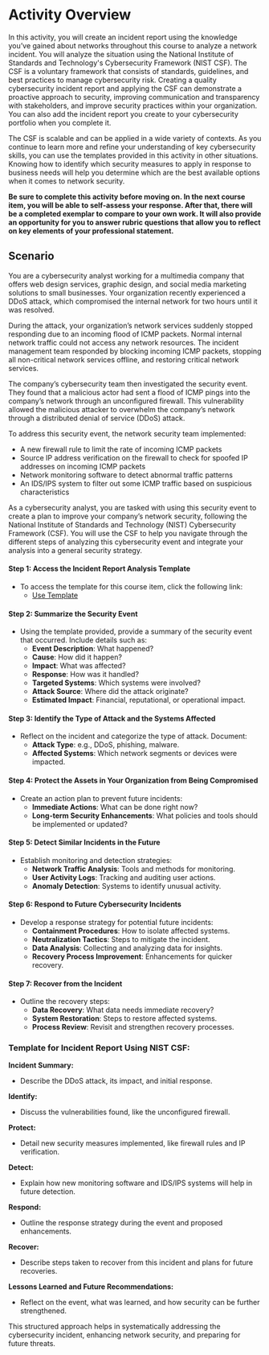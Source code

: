 # Activity Overview

In this activity, you will create an incident report using the knowledge you’ve gained about networks throughout this course to analyze a network incident. You will analyze the situation using the National Institute of Standards and Technology's Cybersecurity Framework (NIST CSF). The CSF is a voluntary framework that consists of standards, guidelines, and best practices to manage cybersecurity risk. Creating a quality cybersecurity incident report and applying the CSF can demonstrate a proactive approach to security, improving communication and transparency with stakeholders, and improve security practices within your organization. You can also add the incident report you create to your cybersecurity portfolio when you complete it.

The CSF is scalable and can be applied in a wide variety of contexts. As you continue to learn more and refine your understanding of key cybersecurity skills, you can use the templates provided in this activity in other situations. Knowing how to identify which security measures to apply in response to business needs will help you determine which are the best available options when it comes to network security.

**Be sure to complete this activity before moving on. In the next course item, you will be able to self-assess your response. After that, there will be a completed exemplar to compare to your own work. It will also provide an opportunity for you to answer rubric questions that allow you to reflect on key elements of your professional statement.**

## Scenario

You are a cybersecurity analyst working for a multimedia company that offers web design services, graphic design, and social media marketing solutions to small businesses. Your organization recently experienced a DDoS attack, which compromised the internal network for two hours until it was resolved.

During the attack, your organization’s network services suddenly stopped responding due to an incoming flood of ICMP packets. Normal internal network traffic could not access any network resources. The incident management team responded by blocking incoming ICMP packets, stopping all non-critical network services offline, and restoring critical network services. 

The company’s cybersecurity team then investigated the security event. They found that a malicious actor had sent a flood of ICMP pings into the company’s network through an unconfigured firewall. This vulnerability allowed the malicious attacker to overwhelm the company’s network through a distributed denial of service (DDoS) attack. 

To address this security event, the network security team implemented: 

- A new firewall rule to limit the rate of incoming ICMP packets
- Source IP address verification on the firewall to check for spoofed IP addresses on incoming ICMP packets
- Network monitoring software to detect abnormal traffic patterns
- An IDS/IPS system to filter out some ICMP traffic based on suspicious characteristics

As a cybersecurity analyst, you are tasked with using this security event to create a plan to improve your company’s network security, following the National Institute of Standards and Technology (NIST) Cybersecurity Framework (CSF). You will use the CSF to help you navigate through the different steps of analyzing this cybersecurity event and integrate your analysis into a general security strategy.

#### **Step 1: Access the Incident Report Analysis Template**

- To access the template for this course item, click the following link:
  - [Use Template](#)

#### **Step 2: Summarize the Security Event**

- Using the template provided, provide a summary of the security event that occurred. Include details such as:
  - **Event Description**: What happened?
  - **Cause**: How did it happen?
  - **Impact**: What was affected?
  - **Response**: How was it handled?
  - **Targeted Systems**: Which systems were involved?
  - **Attack Source**: Where did the attack originate?
  - **Estimated Impact**: Financial, reputational, or operational impact.

#### **Step 3: Identify the Type of Attack and the Systems Affected**

- Reflect on the incident and categorize the type of attack. Document:
  - **Attack Type**: e.g., DDoS, phishing, malware.
  - **Affected Systems**: Which network segments or devices were impacted.

#### **Step 4: Protect the Assets in Your Organization from Being Compromised**

- Create an action plan to prevent future incidents:
  - **Immediate Actions**: What can be done right now?
  - **Long-term Security Enhancements**: What policies and tools should be implemented or updated?

#### **Step 5: Detect Similar Incidents in the Future**

- Establish monitoring and detection strategies:
  - **Network Traffic Analysis**: Tools and methods for monitoring.
  - **User Activity Logs**: Tracking and auditing user actions.
  - **Anomaly Detection**: Systems to identify unusual activity.

#### **Step 6: Respond to Future Cybersecurity Incidents**

- Develop a response strategy for potential future incidents:
  - **Containment Procedures**: How to isolate affected systems.
  - **Neutralization Tactics**: Steps to mitigate the incident.
  - **Data Analysis**: Collecting and analyzing data for insights.
  - **Recovery Process Improvement**: Enhancements for quicker recovery.

#### **Step 7: Recover from the Incident**

- Outline the recovery steps:
  - **Data Recovery**: What data needs immediate recovery?
  - **System Restoration**: Steps to restore affected systems.
  - **Process Review**: Revisit and strengthen recovery processes.

### Template for Incident Report Using NIST CSF:

**Incident Summary:**
- Describe the DDoS attack, its impact, and initial response.

**Identify:**
- Discuss the vulnerabilities found, like the unconfigured firewall.

**Protect:**
- Detail new security measures implemented, like firewall rules and IP verification.

**Detect:**
- Explain how new monitoring software and IDS/IPS systems will help in future detection.

**Respond:**
- Outline the response strategy during the event and proposed enhancements.

**Recover:**
- Describe steps taken to recover from this incident and plans for future recoveries.

**Lessons Learned and Future Recommendations:**
- Reflect on the event, what was learned, and how security can be further strengthened.

This structured approach helps in systematically addressing the cybersecurity incident, enhancing network security, and preparing for future threats. 
